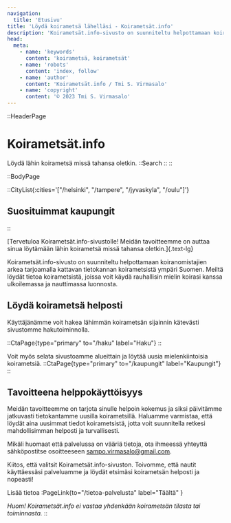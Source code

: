 ```yaml
---
navigation:
  title: 'Etusivu'
title: 'Löydä koirametsä lähelläsi - Koirametsät.info'
description: 'Koirametsät.info-sivusto on suunniteltu helpottamaan koiranomistajien arkea tarjoamalla kattavan tietokannan koirametsistä ympäri Suomen. Meiltä löydät tietoa koirametsistä, joissa voit käydä rauhallisin mielin koirasi kanssa ulkoilemassa ja nauttimassa luonnosta.'
head:
  meta:
    - name: 'keywords'
      content: 'koirametsä, koirametsät'
    - name: 'robots'
      content: 'index, follow'
    - name: 'author'
      content: 'Koirametsät.info / Tmi S. Virmasalo'
    - name: 'copyright'
      content: '© 2023 Tmi S. Virmasalo'
---
```


::HeaderPage
# Koirametsät.info
Löydä lähin koirametsä missä tahansa oletkin.
::Search
::
::


::BodyPage

::CityList{:cities='["/helsinki", "/tampere", "/jyvaskyla", "/oulu"]'}
## Suosituimmat kaupungit
::

[Tervetuloa Koirametsät.info-sivustolle! Meidän tavoitteemme on auttaa sinua löytämään lähin koirametsä missä tahansa oletkin.]{.text-lg}
<!--more-->
Koirametsät.info-sivusto on suunniteltu helpottamaan koiranomistajien arkea tarjoamalla kattavan tietokannan koirametsistä ympäri Suomen. Meiltä löydät tietoa koirametsistä, joissa voit käydä rauhallisin mielin koirasi kanssa ulkoilemassa ja nauttimassa luonnosta.
## Löydä koirametsä helposti

Käyttäjänämme voit hakea lähimmän koirametsän sijainnin kätevästi sivustomme hakutoiminnolla. 

::CtaPage{type="primary" to="/haku" label="Haku"}
::

Voit myös selata sivustoamme alueittain ja löytää uusia mielenkiintoisia koirametsiä.
::CtaPage{type="primary" to="/kaupungit" label="Kaupungit"}
::
## Tavoitteena helppokäyttöisyys
Meidän tavoitteemme on tarjota sinulle helpoin kokemus ja siksi päivitämme jatkuvasti tietokantamme uusilla koirametsillä. Haluamme varmistaa, että löydät aina uusimmat tiedot koirametsistä, jotta voit suunnitella retkesi mahdollisimman helposti ja turvallisesti.

Mikäli huomaat että palvelussa on vääriä tietoja, ota ihmeessä yhteyttä sähköpostitse osoitteeseen [sampo.virmasalo@gmail.com](mailto:sampo.virmasalo@gmail.com).

Kiitos, että valitsit Koirametsät.info-sivuston. Toivomme, että nautit käyttäessäsi palveluamme ja löydät etsimäsi koirametsän helposti ja nopeasti!

Lisää tietoa :PageLink{to="/tietoa-palvelusta" label="Täältä" }

_Huom! Koirametsät.info ei vastaa yhdenkään koirametsän tilasta tai toiminnasta._
::